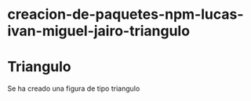 # creacion-de-paquetes-npm-lucas-ivan-miguel-jairo-triangulo

# Triangulo
Se ha creado una figura de tipo triangulo 